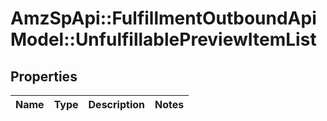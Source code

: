 # AmzSpApi::FulfillmentOutboundApiModel::UnfulfillablePreviewItemList

## Properties
Name | Type | Description | Notes
------------ | ------------- | ------------- | -------------

